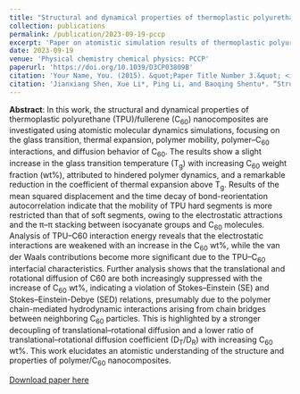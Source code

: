```yaml
---
title: "Structural and dynamical properties of thermoplastic polyurethane/fullerene nanocomposites: a molecular dynamics simulations study"
collection: publications
permalink: /publication/2023-09-19-pccp
excerpt: 'Paper on atomistic simulation results of thermoplastic polyurethane/fullerene nanocomposites'
date: 2023-09-19
venue: 'Physical chemistry chemical physics: PCCP'
paperurl: 'https://doi.org/10.1039/D3CP03809B'
citation: 'Your Name, You. (2015). &quot;Paper Title Number 3.&quot; <i>Journal 1</i>. 1(3).'
citation: 'Jianxiang Shen, Xue Li*, Ping Li, and Baoqing Shentu*. “Structural and dynamical properties of thermoplastic polyurethane/fullerene nanocomposites: a molecular dynamics simulations study” Physical chemistry chemical physics : PCCP 25 (2023): 27352-27363.'
---
```


**Abstract**: In this work, the structural and dynamical properties of thermoplastic polyurethane (TPU)/fullerene (C<sub>60</sub>) nanocomposites are investigated using atomistic molecular dynamics simulations, focusing on the glass transition, thermal expansion, polymer mobility, polymer–C<sub>60</sub> interactions, and diffusion behavior of C<sub>60</sub>. The results show a slight increase in the glass transition temperature (T<sub>g</sub>) with increasing C<sub>60</sub> weight fraction (wt%), attributed to hindered polymer dynamics, and a remarkable reduction in the coefficient of thermal expansion above T<sub>g</sub>. Results of the mean squared displacement and the time decay of bond-reorientation autocorrelation indicate that the mobility of TPU hard segments is more restricted than that of soft segments, owing to the electrostatic attractions and the π–π stacking between isocyanate groups and C<sub>60</sub> molecules. Analysis of TPU–C60 interaction energy reveals that the electrostatic interactions are weakened with an increase in the C<sub>60</sub> wt%, while the van der Waals contributions become more significant due to the TPU–C<sub>60</sub> interfacial characteristics. Further analysis shows that the translational and rotational diffusion of C60 are both increasingly suppressed with the increase of C<sub>60</sub> wt%, indicating a violation of Stokes–Einstein (SE) and Stokes–Einstein-Debye (SED) relations, presumably due to the polymer chain-mediated hydrodynamic interactions arising from chain bridges between neighboring C<sub>60</sub> particles. This is highlighted by a stronger decoupling of translational–rotational diffusion and a lower ratio of translational–rotational diffusion coefficient (D<sub>T</sub>/D<sub>R</sub>) with increasing C<sub>60</sub> wt%. This work elucidates an atomistic understanding of the structure and properties of polymer/C<sub>60</sub> nanocomposites.

[Download paper here](https://www.researchgate.net/publication/374047982_Structural_and_Dynamical_Properties_of_Thermoplastic_PolyurethaneFullerene_Nanocomposites_A_Molecular_Dynamics_Simulations_Study)
